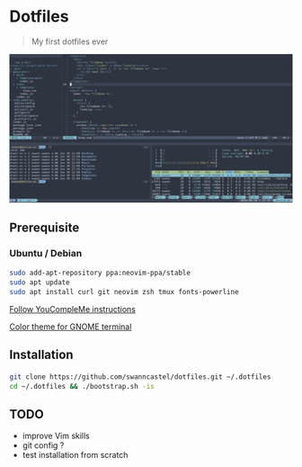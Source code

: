 # Dotfiles

> My first dotfiles ever

![Dotfiles](./dotfiles.png "Screenshot of this dotfiles")

## Prerequisite

### Ubuntu / Debian

```bash
sudo add-apt-repository ppa:neovim-ppa/stable
sudo apt update
sudo apt install curl git neovim zsh tmux fonts-powerline
```

[Follow YouCompleMe instructions](https://github.com/ycm-core/YouCompleteMe#linux-64-bit)

[Color theme for GNOME terminal](https://github.com/arcticicestudio/nord-gnome-terminal#installation)

## Installation

```bash
git clone https://github.com/swanncastel/dotfiles.git ~/.dotfiles
cd ~/.dotfiles && ./bootstrap.sh -is
```

## TODO

* improve Vim skills
* git config ?
* test installation from scratch
